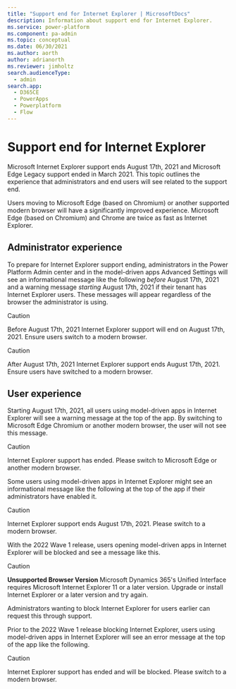 ```yaml
---
title: "Support end for Internet Explorer | MicrosoftDocs"
description: Information about support end for Internet Explorer.
ms.service: power-platform
ms.component: pa-admin
ms.topic: conceptual
ms.date: 06/30/2021
ms.author: aorth 
author: adrianorth
ms.reviewer: jimholtz
search.audienceType: 
  - admin
search.app:
  - D365CE
  - PowerApps
  - Powerplatform
  - Flow
---
```

# Support end for Internet Explorer

Microsoft Internet Explorer support ends August 17th, 2021 and Microsoft Edge Legacy support ended in March 2021. This topic outlines the experience that administrators and end users will see related to the support end. 

Users moving to Microsoft Edge (based on Chromium) or another supported modern browser will have a significantly improved experience.  Microsoft Edge (based on Chromium) and Chrome are twice as fast as Internet Explorer. 

## Administrator experience 

To prepare for Internet Explorer support ending, administrators in the Power Platform Admin center and in the model-driven apps Advanced Settings will see an informational message like the following *before* August 17th, 2021 and a warning message *starting* August 17th, 2021 if their tenant has Internet Explorer users.  These messages will appear regardless of the browser the administrator is using. 

> [!CAUTION]
> Before August 17th, 2021
> Internet Explorer support will end on August 17th, 2021. Ensure users switch to a modern browser.

> [!CAUTION]
> After August 17th, 2021
> Internet Explorer support ends August 17th, 2021. Ensure users have switched to a modern browser.

## User experience 

Starting August 17th, 2021, all users using model-driven apps in Internet Explorer will see a warning message at the top of the app.  By switching to Microsoft Edge Chromium or another modern browser, the user will not see this message.  

> [!CAUTION]
> Internet Explorer support has ended. Please switch to Microsoft Edge or another modern browser.

Some users using model-driven apps in Internet Explorer might see an informational message like the following at the top of the app if their administrators have enabled it. 

> [!CAUTION]
> Internet Explorer support ends August 17th, 2021. Please switch to a modern browser.

With the 2022 Wave 1 release, users opening model-driven apps in Internet Explorer will be blocked and see a message like this. 

> [!CAUTION]
> **Unsupported Browser Version**
> Microsoft Dynamics 365's Unified Interface requires Microsoft Internet Explorer 11 or a later version. Upgrade or install Internet Explorer or a later version and try again.

Administrators wanting to block Internet Explorer for users earlier can request this through support. 

Prior to the 2022 Wave 1 release blocking Internet Explorer, users using model-driven apps in Internet Explorer will see an error message at the top of the app like the following.  

> [!CAUTION]
> Internet Explorer support has ended and will be blocked. Please switch to a modern browser.

